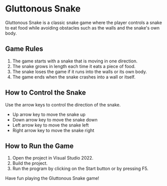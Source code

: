 # Gluttonous Snake

Gluttonous Snake is a classic snake game where the player controls a snake to eat food while avoiding obstacles such as the walls and the snake's own body.

## Game Rules

1. The game starts with a snake that is moving in one direction.
2. The snake grows in length each time it eats a piece of food.
3. The snake loses the game if it runs into the walls or its own body.
4. The game ends when the snake crashes into a wall or itself.

## How to Control the Snake

Use the arrow keys to control the direction of the snake.

- Up arrow key to move the snake up
- Down arrow key to move the snake down
- Left arrow key to move the snake left
- Right arrow key to move the snake right

## How to Run the Game

1. Open the project in Visual Studio 2022.
2. Build the project.
3. Run the program by clicking on the Start button or by pressing F5.

Have fun playing the Gluttonous Snake game!